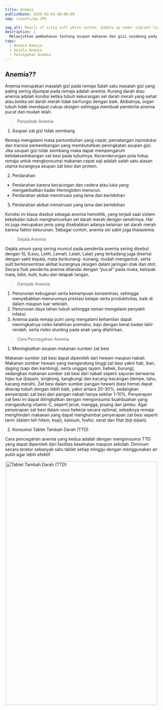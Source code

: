 ```yaml
---
title: Anemia
publishDate: 2020-03-04 00:00:00
img: /assets/pp.JPG

img_alt: Pearls of silky soft white cotton, bubble up under vibrant lighting
description: |
  Melanjutkan pembahasan tentang asupan makanan dan gizi seimbang pada remaja di topik sebelumnya, salah satu risiko yang terjadi jika asupan makanan tidak terpenuhi dengan seimbang adalah terjadinya anemia pada remaja.
tags:
  - Anemia Remaja
  - Gejala Anemia
  - Pencegahan Anemia
---
```

## Anemia??

Anemia merupakan masalah gizi pada remaja Salah satu masalah gizi yang paling sering dijumpai pada remaja adalah anemia. Kurang darah atau anemia adalah kondisi ketika tubuh kekurangan sel darah merah yang sehat atau ketika sel darah merah tidak berfungsi dengan baik. Akibatnya, organ tubuh tidak mendapat cukup oksigen sehingga membuat penderita anemia pucat dan mudah lelah.

> Penyebab Anemia
1. Asupan zat gizi tidak seimbang

Remaja mengalami masa pertumbuhan yang cepat, pematangan
reproduksi dan transisi perkembangan yang membutuhkan peningkatan
asupan gizi. Jika asupan gizi tidak seimbang maka dapat mempengaruhi
ketidakseimbangan zat besi pada tubuhnya. Kecenderungan pola hidup
remaja untuk mengkonsumsi makanan cepat saji adalah salah satu alasan
utama kurangnya asupan zat besi dan protein. 

2. Perdarahan
- Perdarahan karena kecacingan dan cedera atau luka yang
mengakibatkan kadar Hemoglobin menurun.
- Perdarahan akibat menstruasi yang lama dan berlebihan 

3. Perdarahan akibat menstruasi yang lama dan berlebihan 

Kondisi ini biasa disebut sebagai anemia hemolitik, yang terjadi saat sistem
kekebalan tubuh menghancurkan sel darah merah dengan sendirinya.
Hal ini juga merupakan jenis yang disebabkan adanya kelainan sel darah
merah karena faktor keturunan. Sebagai contoh, anemia sel sabit juga
thalasemia.

> Gejala Anemia

Gejala umum yang sering muncul pada penderita anemia sering disebut
dengan 5L (Lesu, Letih, Lemah, Lelah, Lalai) yang terkadang juga disertai
dengan sakit kepala, mata berkunang- kunang, mudah mengantuk, serta
sulit berkonsentrasi akibat kurangnya oksigen dalam jaringan otak dan otot.
Secara fisik penderita anemia ditandai dengan “pucat” pada muka, kelopak
mata, bibir, kulit, kuku dan telapak tangan. 

> Dampak Anemia
 1. Penurunan kebugaran serta kemampuan konsentrasi, sehingga
menyebabkan menurunnya prestasi belajar serta produktivitas, baik di
dalam maupun luar sekolah. 
2. Penurunan daya tahan tubuh sehingga rentan mengalami penyakit infeksi.
3. Anemia pada remaja putri yang mengalami kehamilan dapat meningkatnya
risiko kelahiran prematur, bayi dengan berat badan lahir rendah, serta
risiko stunting pada anak yang dilahirkan.

>Cara Pencegahan Anemia
1. Meningkatkan asupan makanan sumber zat besi

Makanan sumber zat besi dapat diperoleh dari hewani maupun nabati.
Makanan sumber hewani yang mengandung tinggi zat besi yakni hati,
ikan, daging (sapi dan kambing), serta unggas (ayam, bebek, burung),
sedangkan makanan sumber zat besi dari nabati seperti sayuran berwarna
hijau tua (bayam, singkong, kangkung) dan kacang-kacangan (tempe,
tahu, kacang merah). Zat besi dalam sumber pangan hewani (besi heme)
dapat diserap tubuh dengan lebih baik, yakni antara 20-30%, sedangkan
penyerapan zat besi dari pangan nabati hanya sekitar 1-10%.
Penyerapan zat besi ini dapat ditingkatkan dengan mengonsumsi buahbuahan yang mengandung vitamin C, seperti jeruk, mangga, pisang dan
jambu. Agar penyerapan zat besi dalam usus bekerja secara optimal,
sebaiknya remaja menghindari makanan yang dapat menghambat
penyerapan zat besi seperti tanin (dalam teh hitam, kopi), kalsium, fosfor,
serat dan fitat (biji-bijian).

2. Konsumsi Tablet Tambah Darah (TTD)

Cara pencegahan anemia yang kedua adalah dengan mengonsumsi TTD
yang dapat diperoleh dari fasilitas kesehatan maupun sekolah. Diminum
secara teratur sebanyak satu tablet setiap minggu dengan menggunakan
air putih agar lebih efektif. 

<img alt="Tablet Tambah Darah (TTD)" width="500" height="800" src="/assets/ttd.png" style="display: block; margin-left: auto; margin-right: auto;"/>